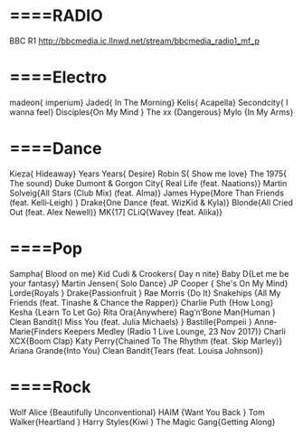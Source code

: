 # ====RADIO
BBC R1              http://bbcmedia.ic.llnwd.net/stream/bbcmedia_radio1_mf_p

# ====Electro
madeon{ imperium}
Jaded{ In The Morning}
Kelis{ Acapella}
Secondcity{ I wanna feel}
Disciples{On My Mind }
The xx {Dangerous}
Mylo {In My Arms}

# ====Dance
Kieza{ Hideaway}
Years Years{ Desire}
Robin S{ Show me love}
The 1975{ The sound} 
Duke Dumont & Gorgon City{ Real Life (feat. Naations)}
Martin Solveig{All Stars (Club Mix) (feat. Alma)}
James Hype{More Than Friends (feat. Kelli‐Leigh) }
Drake{One Dance (feat. WizKid & Kyla)}
Blonde{All Cried Out (feat. Alex Newell)}
MK{17]
CLiQ{Wavey (feat. Alika)}

# ====Pop
Sampha{ Blood on me}
Kid Cudi & Crookers{ Day n nite}
Baby D{Let me be your fantasy}
Martin Jensen{ Solo Dance}
JP Cooper { She's On My Mind}
Lorde{Royals }
Drake{Passionfruit }
Rae Morris {Do It}
Snakehips {All My Friends (feat. Tinashe & Chance the Rapper)}
Charlie Puth {How Long}
Kesha {Learn To Let Go}
Rita Ora{Anywhere}
Rag’n’Bone Man{Human }
Clean Bandit{I Miss You (feat. Julia Michaels) }
Bastille{Pompeii }
Anne‐Marie{Finders Keepers Medley (Radio 1 Live Lounge, 23 Nov 2017)}
Charli XCX{Boom Clap}
Katy Perry{Chained To The Rhythm (feat. Skip Marley)}
Ariana Grande{Into You}
Clean Bandit{Tears (feat. Louisa Johnson)}



# ====Rock

Wolf Alice {Beautifully Unconventional}
HAIM {Want You Back }
Tom Walker{Heartland }
Harry Styles{Kiwi }
The Magic Gang{Getting Along}

